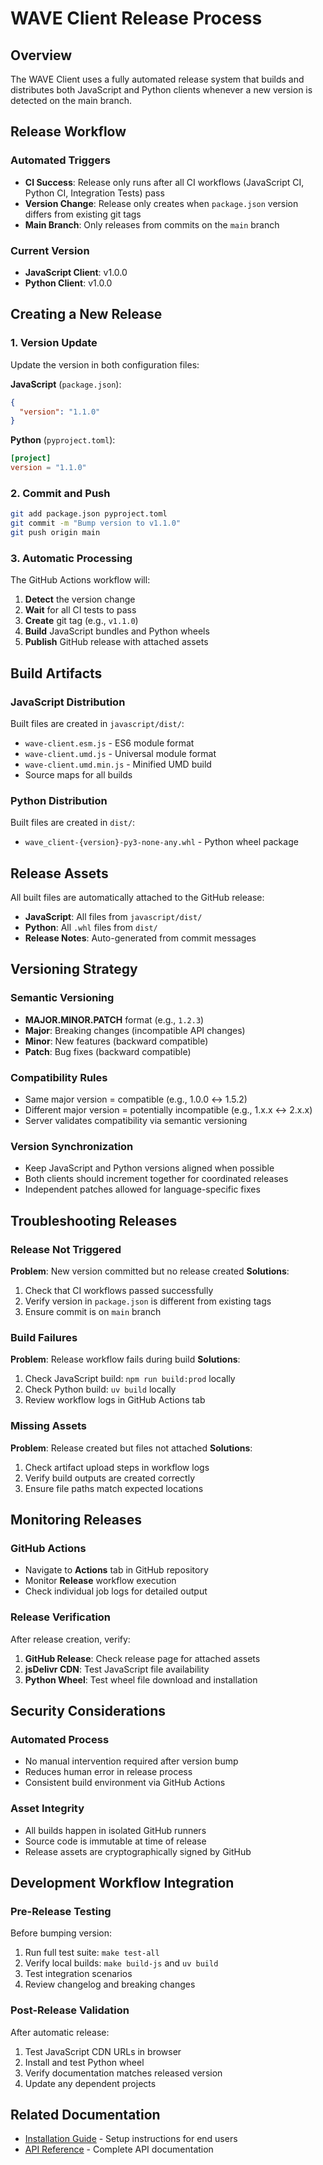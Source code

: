 # WAVE Client Release Process

## Overview

The WAVE Client uses a fully automated release system that builds and distributes both JavaScript and Python clients whenever a new version is detected on the main branch.

## Release Workflow

### Automated Triggers
- **CI Success**: Release only runs after all CI workflows (JavaScript CI, Python CI, Integration Tests) pass
- **Version Change**: Release only creates when `package.json` version differs from existing git tags
- **Main Branch**: Only releases from commits on the `main` branch

### Current Version
- **JavaScript Client**: v1.0.0
- **Python Client**: v1.0.0

## Creating a New Release

### 1. Version Update
Update the version in both configuration files:

**JavaScript** (`package.json`):
```json
{
  "version": "1.1.0"
}
```

**Python** (`pyproject.toml`):
```toml
[project]
version = "1.1.0"
```

### 2. Commit and Push
```bash
git add package.json pyproject.toml
git commit -m "Bump version to v1.1.0"
git push origin main
```

### 3. Automatic Processing
The GitHub Actions workflow will:
1. **Detect** the version change
2. **Wait** for all CI tests to pass
3. **Create** git tag (e.g., `v1.1.0`)
4. **Build** JavaScript bundles and Python wheels
5. **Publish** GitHub release with attached assets

## Build Artifacts

### JavaScript Distribution
Built files are created in `javascript/dist/`:
- `wave-client.esm.js` - ES6 module format
- `wave-client.umd.js` - Universal module format
- `wave-client.umd.min.js` - Minified UMD build
- Source maps for all builds

### Python Distribution  
Built files are created in `dist/`:
- `wave_client-{version}-py3-none-any.whl` - Python wheel package

## Release Assets

All built files are automatically attached to the GitHub release:
- **JavaScript**: All files from `javascript/dist/`
- **Python**: All `.whl` files from `dist/`
- **Release Notes**: Auto-generated from commit messages

## Versioning Strategy

### Semantic Versioning
- **MAJOR.MINOR.PATCH** format (e.g., `1.2.3`)
- **Major**: Breaking changes (incompatible API changes)
- **Minor**: New features (backward compatible)
- **Patch**: Bug fixes (backward compatible)

### Compatibility Rules
- Same major version = compatible (e.g., 1.0.0 ↔ 1.5.2)
- Different major version = potentially incompatible (e.g., 1.x.x ↔ 2.x.x)
- Server validates compatibility via semantic versioning

### Version Synchronization
- Keep JavaScript and Python versions aligned when possible
- Both clients should increment together for coordinated releases
- Independent patches allowed for language-specific fixes

## Troubleshooting Releases

### Release Not Triggered
**Problem**: New version committed but no release created
**Solutions**:
1. Check that CI workflows passed successfully
2. Verify version in `package.json` is different from existing tags
3. Ensure commit is on `main` branch

### Build Failures
**Problem**: Release workflow fails during build
**Solutions**:
1. Check JavaScript build: `npm run build:prod` locally
2. Check Python build: `uv build` locally
3. Review workflow logs in GitHub Actions tab

### Missing Assets
**Problem**: Release created but files not attached
**Solutions**:
1. Check artifact upload steps in workflow logs
2. Verify build outputs are created correctly
3. Ensure file paths match expected locations

## Monitoring Releases

### GitHub Actions
- Navigate to **Actions** tab in GitHub repository
- Monitor **Release** workflow execution
- Check individual job logs for detailed output

### Release Verification
After release creation, verify:
1. **GitHub Release**: Check release page for attached assets
2. **jsDelivr CDN**: Test JavaScript file availability
3. **Python Wheel**: Test wheel file download and installation

## Security Considerations

### Automated Process
- No manual intervention required after version bump
- Reduces human error in release process
- Consistent build environment via GitHub Actions

### Asset Integrity
- All builds happen in isolated GitHub runners
- Source code is immutable at time of release
- Release assets are cryptographically signed by GitHub

## Development Workflow Integration

### Pre-Release Testing
Before bumping version:
1. Run full test suite: `make test-all`
2. Verify local builds: `make build-js` and `uv build`
3. Test integration scenarios
4. Review changelog and breaking changes

### Post-Release Validation
After automatic release:
1. Test JavaScript CDN URLs in browser
2. Install and test Python wheel
3. Verify documentation matches released version
4. Update any dependent projects

## Related Documentation

- [Installation Guide](./installation.md) - Setup instructions for end users
- [API Reference](./api-reference.md) - Complete API documentation